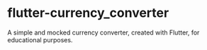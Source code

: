# flutter-currency_converter
A simple and mocked currency converter, created with Flutter, for educational purposes.
